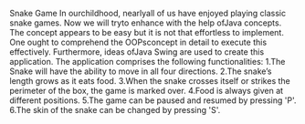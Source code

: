 Snake Game
In ourchildhood, nearlyall of us have enjoyed playing classic snake games.
Now we will tryto enhance with the help ofJava concepts.
The concept appears to be easy but it is not that effortless to implement.
One ought to comprehend the OOPsconcept in detail to execute this effectively.
Furthermore, ideas ofJava Swing are used to create this application.
The application comprises the following functionalities:
1.The Snake will have the ability to move in all four directions.
2.The snake’s length grows as it eats food. 
3.When the snake crosses itself or strikes the perimeter of the box, the game is marked over.
4.Food is always given at different positions.
5.The game can be paused and resumed by pressing 'P'.
6.The skin of the snake can be changed by pressing 'S'.
